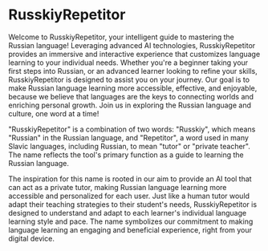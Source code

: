 # RusskiyRepetitor

Welcome to RusskiyRepetitor, your intelligent guide to mastering the Russian language! Leveraging advanced AI technologies, RusskiyRepetitor provides an immersive and interactive experience that customizes language learning to your individual needs. Whether you're a beginner taking your first steps into Russian, or an advanced learner looking to refine your skills, RusskiyRepetitor is designed to assist you on your journey. Our goal is to make Russian language learning more accessible, effective, and enjoyable, because we believe that languages are the keys to connecting worlds and enriching personal growth. Join us in exploring the Russian language and culture, one word at a time!

"RusskiyRepetitor" is a combination of two words: "Russkiy", which means "Russian" in the Russian language, and "Repetitor", a word used in many Slavic languages, including Russian, to mean "tutor" or "private teacher". The name reflects the tool's primary function as a guide to learning the Russian language.

The inspiration for this name is rooted in our aim to provide an AI tool that can act as a private tutor, making Russian language learning more accessible and personalized for each user. Just like a human tutor would adapt their teaching strategies to their student's needs, RusskiyRepetitor is designed to understand and adapt to each learner's individual language learning style and pace. The name symbolizes our commitment to making language learning an engaging and beneficial experience, right from your digital device.
